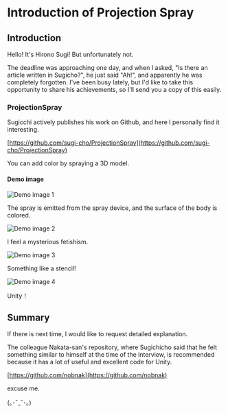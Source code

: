 # Introduction of Projection Spray

## Introduction

Hello! It's Hirono Sugi! But unfortunately not.

The deadline was approaching one day, and when I asked, "Is there an article written in Sugicho?", he just said "Ah!", and apparently he was completely forgotten. I've been busy lately, but I'd like to take this opportunity to share his achievements, so I'll send you a copy of this easily.

### ProjectionSpray
Sugicchi actively publishes his work on Github, and here I personally find it interesting.

[https://github.com/sugi-cho/ProjectionSpray](https://github.com/sugi-cho/ProjectionSpray)

You can add color by spraying a 3D model.

#### Demo image

![Demo image 1](articles/images/sugino/projectionspray-001.png)

The spray is emitted from the spray device, and the surface of the body is colored.

![Demo image 2](articles/images/sugino/projectionspray-002.png)

I feel a mysterious fetishism.

![Demo image 3](articles/images/sugino/projectionspray-003.png)

Something like a stencil!

![Demo image 4](articles/images/sugino/projectionspray-004.png)

Unity！

## Summary

If there is next time, I would like to request detailed explanation.

The colleague Nakata-san's repository, where Sugichicho said that he felt something similar to himself at the time of the interview, is recommended because it has a lot of useful and excellent code for Unity.


[https://github.com/nobnak](https://github.com/nobnak)


excuse me.


(｡･ˇ_ˇ･｡)